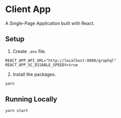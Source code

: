 # Client App

A Single-Page Application built with React.

## Setup
1. Create `.env` file.
```
REACT_APP_API_URL="http://localhost:8080/graphql"
REACT_APP_SC_DISABLE_SPEEDY=true
```
2. Install the packages.
```bash
yarn
```

## Running Locally
```bash
yarn start
```
